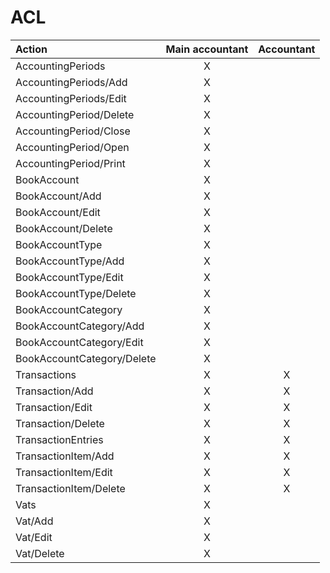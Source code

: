 # ACL

| Action                     | Main accountant | Accountant |
| :------------------------- | :-------------: | :--------: |
| AccountingPeriods          |        X        |            |
| AccountingPeriods/Add      |        X        |            |
| AccountingPeriods/Edit     |        X        |            |
| AccountingPeriod/Delete    |        X        |            |
| AccountingPeriod/Close     |        X        |            |
| AccountingPeriod/Open      |        X        |            |
| AccountingPeriod/Print     |        X        |            |
| BookAccount                |        X        |            |
| BookAccount/Add            |        X        |            |
| BookAccount/Edit           |        X        |            |
| BookAccount/Delete         |        X        |            |
| BookAccountType            |        X        |            |
| BookAccountType/Add        |        X        |            |
| BookAccountType/Edit       |        X        |            |
| BookAccountType/Delete     |        X        |            |
| BookAccountCategory        |        X        |            |
| BookAccountCategory/Add    |        X        |            |
| BookAccountCategory/Edit   |        X        |            |
| BookAccountCategory/Delete |        X        |            |
| Transactions               |        X        |     X      |
| Transaction/Add            |        X        |     X      |
| Transaction/Edit           |        X        |     X      |
| Transaction/Delete         |        X        |     X      |
| TransactionEntries         |        X        |     X      |
| TransactionItem/Add        |        X        |     X      |
| TransactionItem/Edit       |        X        |     X      |
| TransactionItem/Delete     |        X        |     X      |
| Vats                       |        X        |            |
| Vat/Add                    |        X        |            |
| Vat/Edit                   |        X        |            |
| Vat/Delete                 |        X        |            |

